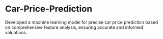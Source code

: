 # Car-Price-Prediction
Developed a machine learning model for precise car price prediction based on comprehensive feature analysis, ensuring accurate and informed valuations.
